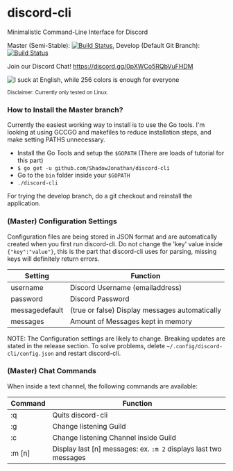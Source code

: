 # discord-cli
Minimalistic Command-Line Interface for Discord

Master (Semi-Stable): [![Build Status](https://travis-ci.org/ShadowJonathan/discord-cli.svg?branch=master)](https://travis-ci.org/ShadowJonathan/discord-cli), Develop (Default Git Branch): [![Build Status](https://travis-ci.org/ShadowJonathan/discord-cli.svg?branch=develop)](https://travis-ci.org/ShadowJonathan/discord-cli)

Join our Discord Chat! https://discord.gg/0pXWCo5RQbVuFHDM

![I suck at English, while 256 colors is enough for everyone](screenshot.png)

<sub>Disclaimer: Currently only tested on Linux.</sub>

### How to Install the Master branch?
Currently the easiest working way to install is to use the Go tools. I'm looking at using GCCGO and makefiles to reduce installation steps, and make setting PATHS unnecessary.
* Install the Go Tools and setup the `$GOPATH` (There are loads of tutorial for this part)
* `$ go get -u github.com/ShadowJonathan/discord-cli`
* Go to the `bin` folder inside your `$GOPATH`
* `./discord-cli`

For trying the develop branch, do a git checkout and reinstall the application.

### (Master) Configuration Settings
Configuration files are being stored in JSON format and are automatically created when you first run discord-cli. Do not change the 'key' value inside `{"key":"value"}`, this is the part that discord-cli uses for parsing, missing keys will definitely return errors.

| Setting       | Function         |
| ------------- |-------------|
| username      | Discord Username (emailaddress) |
| password      | Discord Password |
| messagedefault| (true or false) Display messages automatically|
| messages   | Amount of Messages kept in memory |

NOTE: The Configuration settings are likely to change. Breaking updates are stated in the release section. To solve problems, delete `~/.config/discord-cli/config.json` and restart discord-cli.

### (Master) Chat Commands
When inside a text channel, the following commands are available:

| Command       | Function         |
| ------------- |-------------|
| :q      | Quits discord-cli |
| :g      | Change listening Guild|
| :c      | Change listening Channel inside Guild |
| :m [n]      | Display last [n] messages: ex. `:m 2` displays last two messages |

